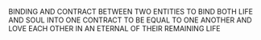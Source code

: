 BINDING AND CONTRACT BETWEEN TWO ENTITIES TO BIND BOTH LIFE AND SOUL INTO ONE CONTRACT TO BE EQUAL TO ONE ANOTHER AND LOVE EACH OTHER IN AN ETERNAL OF THEIR REMAINING LIFE
